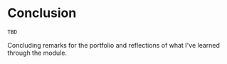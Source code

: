 # Conclusion

```{warning}
TBD
```

Concluding remarks for the portfolio and reflections of what I've learned
through the module.
